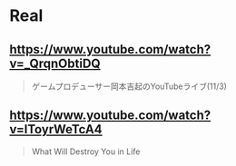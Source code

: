 # Real

## https://www.youtube.com/watch?v=_QrqnObtiDQ

> ゲームプロデューサー岡本吉起のYouTubeライブ(11/3) 

## https://www.youtube.com/watch?v=lToyrWeTcA4

> What Will Destroy You in Life 
